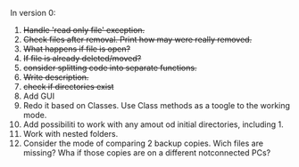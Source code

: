 In version 0:
1. ~~Handle 'read only file'  exception.~~
2. ~~Check files after removal. Print how may were really removed.~~
3. ~~What happens if file is open?~~
4. ~~If file is already deleted/moved?~~
4. ~~consider splitting code into separate functions.~~
5. ~~Write description.~~
6. ~~check if directories exist~~
7. Add GUI
8. Redo it based on Classes. Use Class methods as a toogle to the working mode.
9. Add possibiliti to work with any amout od initial directories, including 1.
10. Work with nested folders.
11. Consider the mode of comparing 2 backup copies. Wich files are missing? Wha if those copies are on a different notconnected PCs?
